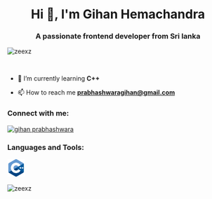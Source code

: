 <h1 align="center">Hi 👋, I'm Gihan Hemachandra</h1>
<h3 align="center">A passionate frontend developer from Sri lanka</h3>

<p align="left"> <img src="https://komarev.com/ghpvc/?username=zeexz&label=Profile%20views&color=0e75b6&style=flat" alt="zeexz" /> </p>

<p align="left"> <a href="https://twitter.com/" target="blank"><img src="https://img.shields.io/twitter/follow/?logo=twitter&style=for-the-badge" alt="" /></a> </p>

- 🌱 I’m currently learning **C++**

- 📫 How to reach me **prabhashwaragihan@gmail.com**

<h3 align="left">Connect with me:</h3>
<p align="left">
<a href="https://linkedin.com/in/gihan prabhashwara" target="blank"><img align="center" src="https://raw.githubusercontent.com/rahuldkjain/github-profile-readme-generator/master/src/images/icons/Social/linked-in-alt.svg" alt="gihan prabhashwara" height="30" width="40" /></a>
</p>

<h3 align="left">Languages and Tools:</h3>
<p align="left"> <a href="https://www.w3schools.com/cpp/" target="_blank" rel="noreferrer"> <img src="https://raw.githubusercontent.com/devicons/devicon/master/icons/cplusplus/cplusplus-original.svg" alt="cplusplus" width="40" height="40"/> </a> </p>

<p><img align="center" src="https://github-readme-stats.vercel.app/api/top-langs?username=zeexz&show_icons=true&locale=en&layout=compact" alt="zeexz" /></p>
